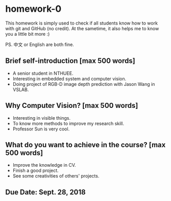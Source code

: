 # homework-0
This homework is simply used to check if all students know how to work with git and GitHub (no credit).
At the sametime, it also helps me to know you a little bit more :)

PS. 中文 or English are both fine.

## Brief self-introduction [max 500 words]
* A senior student in NTHUEE.
* Interesting in embedded system and computer vision.
* Doing project of RGB-D image depth prediction with Jason Wang in VSLAB.

## Why Computer Vision? [max 500 words]
* Interesting in visible things.
* To know more methods to improve my research skill.
* Professor Sun is very cool.

## What do you want to achieve in the course? [max 500 words]
* Improve the knowledge in CV.
* Finish a good project.
* See some creativities of others' projects.


## Due Date: Sept. 28, 2018
